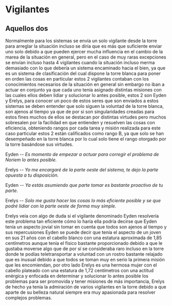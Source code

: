 # Vigilantes

## Aquellos dos

Normalmente para los sistemas se envía un solo vigilante desde la torre para arreglar la situación
incluso se diría que es más que suficiente enviar uno solo debido a que pueden ejercer mucha influencia
en el cambio de la marea de la situación en general, pero en el caso de muy raras excepciones se envían
incluso hasta 4 vigilantes cuando la situación incluso merma demasiado con lo que debería un sistema encaminado
hacia el bien, ya que es un sistema de clasificación del cual dispone la torre blanca para poner en orden las cosas
en particular estos 2 vigilantes contaban con los conocimientos necesarios de la situación en general sin embargo
no iban a actuar en conjunto ya que cada uno tenía asignado distintas misiones con las cuales ellos deben lidiar y
solucionar lo antes posible, estos 2 son Eyden y Erelys, para conocer un poco de estos seres que son enviados a estos
sistemas se deben entender que solo siguen la voluntad de la torre blanca, son ajenos al tiempo ya que de por si son 
singularidades creadas para estos fines muchos de ellos se destacan por distintas virtudes pero muchos sobresalen por
la facilidad en que entienden y resuelven las cosas con eficiencia, obteniendo rangos por cada tarea y misión realizada
para este caso particular estos 2 están calificados como rango B, ya que solo se han desempeñado en la torre blanca por
lo cual solo tiene el rango otorgado por la torre basándose sus virtudes.

Eyden -- *Es momento de empezar a actuar para corregir el problema de Noriem lo antes posible.*

Erelys -- *Yo me encargaré de la parte oeste del sistema, te dejo la parte opuesta a tu disposición.*

Eyden -- *Ya estás asumiendo que parte tomar es bastante proactivo de tu parte.*

Erelys -- *Solo me gusta hacer las cosas lo más eficiente posible y se que podré lidiar con la parte oeste de forma muy
simple.*

Erelys veía con algo de duda si el vigilante denominado Eyden resolvería este problema tan eficiente cómo lo haría ella
podría decirse que Eyden tenía un aspecto jovial sin tomar en cuenta que todos son ajenos al tiempo y sus repercusiones
Eyden se puede decir que tenía el aspecto de un joven en sus 21 años con el cabello blanco con una estatura aproximada 
de 1,85 centímetros aunque tenía el físico bastante proporcionado debido a que le gustaba moverse algo que de por sí se
consideraba raro incluso en la torre donde te podías teletransportar a voluntad con un rostro bastante relajado que es 
inusual debido a que todos se toman muy en serio la primera misión que les encomiendan, por otro lado Erelys es una 
hermosa mujer con el cabello plateado con una estatura de 1,72 centímetros con una actitud enérgica y enfocada en determinar
y solucionar lo antes posible los problemas para ser promovida y tener misiones de más importancia, Erelys de hecho ya
tenía la admiración de varios vigilantes en la torre debido a que aparte de su belleza natural siempre era muy apasionada
para resolver complejos problemas.